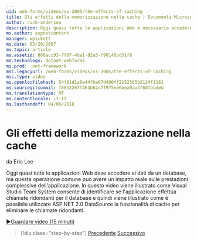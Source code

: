 ```yaml
---
uid: web-forms/videos/vs-2005/the-effects-of-caching
title: Gli effetti della memorizzazione nella cache | Documenti Microsoft
author: rick-anderson
description: Oggi quasi tutte le applicazioni Web è necessaria accedere ai dati da un database, ma questa operazione comune può avere un impatto reale sulle prestazioni complessive di un...
ms.author: aspnetcontent
manager: wpickett
ms.date: 03/26/2007
ms.topic: article
ms.assetid: 806acc93-7f97-4ba1-92a5-f90146bd51f8
ms.technology: dotnet-webforms
ms.prod: .net-framework
msc.legacyurl: /web-forms/videos/vs-2005/the-effects-of-caching
msc.type: video
ms.openlocfilehash: 54f81d1a0e44fbe67d490ff2152565b2124f1161
ms.sourcegitcommit: f8852267f463b62d7f975e56bea9aa3f68fbbdeb
ms.translationtype: MT
ms.contentlocale: it-IT
ms.lasthandoff: 04/06/2018
---
```

<a name="the-effects-of-caching"></a>Gli effetti della memorizzazione nella cache
====================
da Eric Lee

Oggi quasi tutte le applicazioni Web deve accedere ai dati da un database, ma questa operazione comune può avere un impatto reale sulle prestazioni complessive dell'applicazione. In questo video viene illustrato come Visual Studio Team System consente di identificare se l'applicazione effettua chiamate ridondanti per il database e quindi viene illustrato come è possibile utilizzare ASP.NET 2.0 DataSource la funzionalità di cache per eliminare le chiamate ridondanti.

[&#9654;Guardare video (15 minuti)](https://channel9.msdn.com/Blogs/ASP-NET-Site-Videos/the-effects-of-caching)

> [!div class="step-by-step"]
> [Precedente](custom-extraction-rules-and-coded-web-tests.md)
> [Successivo](using-the-load-test-agent.md)

